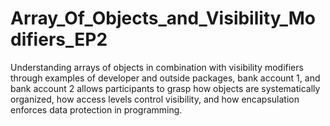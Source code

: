 # Array_Of_Objects_and_Visibility_Modifiers_EP2
Understanding arrays of objects in combination with visibility modifiers through examples of developer and outside packages, bank account 1, and bank account 2 allows participants to grasp how objects are systematically organized, how access levels control visibility, and how encapsulation enforces data protection in programming.
